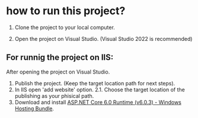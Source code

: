 # how to run this project?
 1. Clone the project to your local computer.

 2. Open the project on Visual Studio. (Visual Studio 2022 is recommended)

## For runnig the project on IIS:	
 After opening the project on Visual Studio.
 1. Publish the project. (Keep the target location path for next steps).
 2. In IIS open 'add website' option.
 2.1.	Choose the target location of the publishing as your phisical path.
 3. Download and install [ASP.NET Core 6.0 Runtime (v6.0.3) - Windows Hosting Bundle](https://dotnet.microsoft.com/en-us/download/dotnet/thank-you/runtime-aspnetcore-6.0.3-windows-hosting-bundle-installer).
